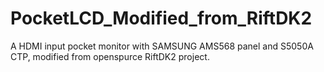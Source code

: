 # PocketLCD_Modified_from_RiftDK2
A HDMI input pocket monitor with SAMSUNG AMS568 panel and S5050A CTP, modified from openspurce RiftDK2 project.
